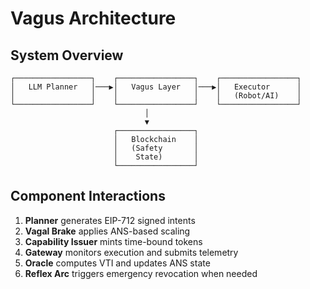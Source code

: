 # Vagus Architecture

## System Overview

```
┌─────────────────┐    ┌─────────────────┐    ┌─────────────────┐
│   LLM Planner   │───▶│   Vagus Layer   │───▶│   Executor      │
│                 │    │                 │    │   (Robot/AI)    │
└─────────────────┘    └─────────────────┘    └─────────────────┘
                              │
                              ▼
                       ┌─────────────────┐
                       │   Blockchain    │
                       │   (Safety       │
                       │    State)       │
                       └─────────────────┘
```

## Component Interactions

1. **Planner** generates EIP-712 signed intents
2. **Vagal Brake** applies ANS-based scaling
3. **Capability Issuer** mints time-bound tokens
4. **Gateway** monitors execution and submits telemetry
5. **Oracle** computes VTI and updates ANS state
6. **Reflex Arc** triggers emergency revocation when needed
